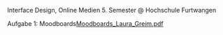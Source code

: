 
Interface Design, Online Medien 5. Semester @ Hochschule Furtwangen

Aufgabe 1: Moodboards[Moodboards_Laura_Greim.pdf](https://github.com/lauramgr/IFD/files/8328373/Moodboards_Laura_Greim.pdf)
